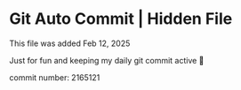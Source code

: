 # Git Auto Commit | Hidden File

This file was added Feb 12, 2025

Just for fun and keeping my daily git commit active 🤪

commit number: 2165121
